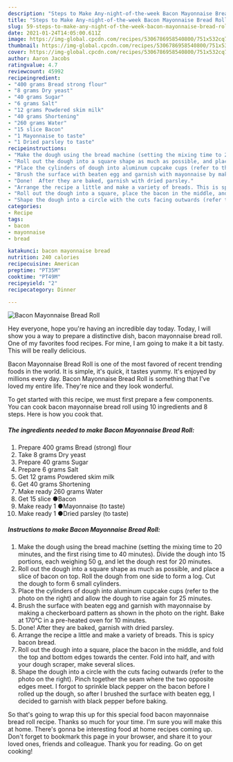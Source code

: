 ```yaml
---
description: "Steps to Make Any-night-of-the-week Bacon Mayonnaise Bread Roll"
title: "Steps to Make Any-night-of-the-week Bacon Mayonnaise Bread Roll"
slug: 59-steps-to-make-any-night-of-the-week-bacon-mayonnaise-bread-roll
date: 2021-01-24T14:05:00.611Z
image: https://img-global.cpcdn.com/recipes/5306786958540800/751x532cq70/bacon-mayonnaise-bread-roll-recipe-main-photo.jpg
thumbnail: https://img-global.cpcdn.com/recipes/5306786958540800/751x532cq70/bacon-mayonnaise-bread-roll-recipe-main-photo.jpg
cover: https://img-global.cpcdn.com/recipes/5306786958540800/751x532cq70/bacon-mayonnaise-bread-roll-recipe-main-photo.jpg
author: Aaron Jacobs
ratingvalue: 4.7
reviewcount: 45992
recipeingredient:
- "400 grams Bread strong flour"
- "8 grams Dry yeast"
- "40 grams Sugar"
- "6 grams Salt"
- "12 grams Powdered skim milk"
- "40 grams Shortening"
- "260 grams Water"
- "15 slice Bacon"
- "1 Mayonnaise to taste"
- "1 Dried parsley to taste"
recipeinstructions:
- "Make the dough using the bread machine (setting the mixing time to 20 minutes, and the first rising time to 40 minutes). Divide the dough into 15 portions, each weighing 50 g, and let the dough rest for 20 minutes."
- "Roll out the dough into a square shape as much as possible, and place a slice of bacon on top. Roll the dough from one side to form a log. Cut the dough to form 6 small cylinders."
- "Place the cylinders of dough into aluminum cupcake cups (refer to the photo on the right) and allow the dough to rise again for 25 minutes."
- "Brush the surface with beaten egg and garnish with mayonnaise by making a checkerboard pattern as shown in the photo on the right.  Bake at 170°C in a pre-heated oven for 10 minutes."
- "Done!  After they are baked, garnish with dried parsley."
- "Arrange the recipe a little and make a variety of breads. This is spicy bacon bread."
- "Roll out the dough into a square, place the bacon in the middle, and fold the top and bottom edges towards the center. Fold into half, and with your dough scraper, make several slices."
- "Shape the dough into a circle with the cuts facing outwards (refer to the photo on the right). Pinch together the seam where the two opposite edges meet. I forgot to sprinkle black pepper on the bacon before I rolled up the dough, so after I brushed the surface with beaten egg, I decided to garnish with black pepper before baking."
categories:
- Recipe
tags:
- bacon
- mayonnaise
- bread

katakunci: bacon mayonnaise bread 
nutrition: 240 calories
recipecuisine: American
preptime: "PT35M"
cooktime: "PT49M"
recipeyield: "2"
recipecategory: Dinner

---
```



![Bacon Mayonnaise Bread Roll](https://img-global.cpcdn.com/recipes/5306786958540800/751x532cq70/bacon-mayonnaise-bread-roll-recipe-main-photo.jpg)

Hey everyone, hope you're having an incredible day today. Today, I will show you a way to prepare a distinctive dish, bacon mayonnaise bread roll. One of my favorites food recipes. For mine, I am going to make it a bit tasty. This will be really delicious.



Bacon Mayonnaise Bread Roll is one of the most favored of recent trending foods in the world. It is simple, it's quick, it tastes yummy. It's enjoyed by millions every day. Bacon Mayonnaise Bread Roll is something that I've loved my entire life. They're nice and they look wonderful.


To get started with this recipe, we must first prepare a few components. You can cook bacon mayonnaise bread roll using 10 ingredients and 8 steps. Here is how you cook that.

<!--inarticleads1-->

##### The ingredients needed to make Bacon Mayonnaise Bread Roll:

1. Prepare 400 grams Bread (strong) flour
1. Take 8 grams Dry yeast
1. Prepare 40 grams Sugar
1. Prepare 6 grams Salt
1. Get 12 grams Powdered skim milk
1. Get 40 grams Shortening
1. Make ready 260 grams Water
1. Get 15 slice ●Bacon
1. Make ready 1 ●Mayonnaise (to taste)
1. Make ready 1 ●Dried parsley (to taste)




<!--inarticleads2-->

##### Instructions to make Bacon Mayonnaise Bread Roll:

1. Make the dough using the bread machine (setting the mixing time to 20 minutes, and the first rising time to 40 minutes). Divide the dough into 15 portions, each weighing 50 g, and let the dough rest for 20 minutes.
1. Roll out the dough into a square shape as much as possible, and place a slice of bacon on top. Roll the dough from one side to form a log. Cut the dough to form 6 small cylinders.
1. Place the cylinders of dough into aluminum cupcake cups (refer to the photo on the right) and allow the dough to rise again for 25 minutes.
1. Brush the surface with beaten egg and garnish with mayonnaise by making a checkerboard pattern as shown in the photo on the right.  Bake at 170°C in a pre-heated oven for 10 minutes.
1. Done!  After they are baked, garnish with dried parsley.
1. Arrange the recipe a little and make a variety of breads. This is spicy bacon bread.
1. Roll out the dough into a square, place the bacon in the middle, and fold the top and bottom edges towards the center. Fold into half, and with your dough scraper, make several slices.
1. Shape the dough into a circle with the cuts facing outwards (refer to the photo on the right). Pinch together the seam where the two opposite edges meet. I forgot to sprinkle black pepper on the bacon before I rolled up the dough, so after I brushed the surface with beaten egg, I decided to garnish with black pepper before baking.




So that's going to wrap this up for this special food bacon mayonnaise bread roll recipe. Thanks so much for your time. I'm sure you will make this at home. There's gonna be interesting food at home recipes coming up. Don't forget to bookmark this page in your browser, and share it to your loved ones, friends and colleague. Thank you for reading. Go on get cooking!
